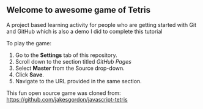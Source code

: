 ## Welcome to awesome game of Tetris

A project based learning activity for people who are getting started with Git and GitHub which is also a demo I did to complete this tutorial

To play the game:
1. Go to the **Settings** tab of this repository.
1. Scroll down to the section titled _GitHub Pages_
1. Select **Master** from the Source drop-down.
1. Click **Save**.
1. Navigate to the URL provided in the same section.

This fun open source game was cloned from: https://github.com/jakesgordon/javascript-tetris
